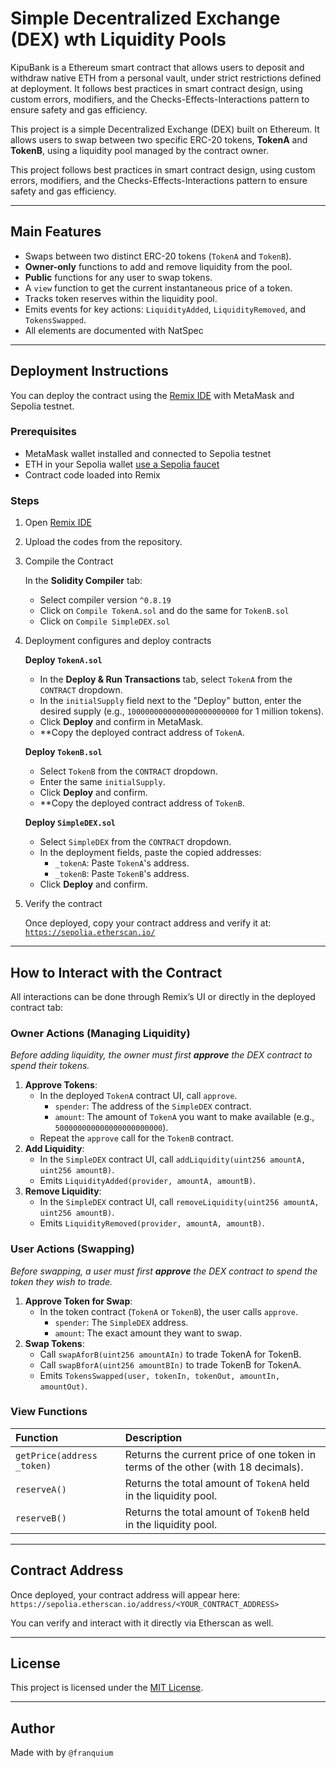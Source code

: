 # Simple Decentralized Exchange (DEX) wth Liquidity Pools

KipuBank is a Ethereum smart contract that allows users to deposit and withdraw native ETH from a personal vault, under strict restrictions defined at deployment. 
It follows best practices in smart contract design, using custom errors, modifiers, and the Checks-Effects-Interactions pattern to ensure safety and gas efficiency.

This project is a simple Decentralized Exchange (DEX) built on Ethereum. It allows users to swap between two specific ERC-20 tokens, **TokenA** and **TokenB**, using a liquidity pool managed by the contract owner.

This project follows best practices in smart contract design, using custom errors, modifiers, and the Checks-Effects-Interactions pattern to ensure safety and gas efficiency.



---

## Main Features

-   Swaps between two distinct ERC-20 tokens (`TokenA` and `TokenB`).
-   **Owner-only** functions to add and remove liquidity from the pool.
-   **Public** functions for any user to swap tokens.
-   A `view` function to get the current instantaneous price of a token.
-   Tracks token reserves within the liquidity pool.
-   Emits events for key actions: `LiquidityAdded`, `LiquidityRemoved`, and `TokensSwapped`.
-   All elements are documented with NatSpec

---

## Deployment Instructions

You can deploy the contract using the [Remix IDE](https://remix.ethereum.org/) with MetaMask and Sepolia testnet.

### Prerequisites

- MetaMask wallet installed and connected to Sepolia testnet
- ETH in your Sepolia wallet [use a Sepolia faucet](https://cloud.google.com/application/web3/faucet/ethereum/sepolia)
- Contract code loaded into Remix

### Steps

1. Open [Remix IDE](https://remix.ethereum.org/)

2. Upload the codes from the repository.

3. Compile the Contract

    In the **Solidity Compiler** tab:
    - Select compiler version `^0.8.19`
    - Click on `Compile TokenA.sol` and do the same for `TokenB.sol`
    - Click on `Compile SimpleDEX.sol`

4. Deployment configures and deploy contracts

    **Deploy `TokenA.sol`**
    -   In the **Deploy & Run Transactions** tab, select `TokenA` from the `CONTRACT` dropdown.
    * In the `initialSupply` field next to the "Deploy" button, enter the desired supply (e.g., `1000000000000000000000000` for 1 million tokens).
    * Click **Deploy** and confirm in MetaMask.
    * **Copy the deployed contract address of `TokenA`.

    **Deploy `TokenB.sol`**
    -   Select `TokenB` from the `CONTRACT` dropdown.
    -   Enter the same `initialSupply`.
    -   Click **Deploy** and confirm.
    -   **Copy the deployed contract address of `TokenB`.

    **Deploy `SimpleDEX.sol`**
    -   Select `SimpleDEX` from the `CONTRACT` dropdown.
    -   In the deployment fields, paste the copied addresses:
        -   `_tokenA`: Paste `TokenA`'s address.
        -   `_tokenB`: Paste `TokenB`'s address.
    -   Click **Deploy** and confirm.

5.  Verify the contract

    Once deployed, copy your contract address and verify it at:  
        [`https://sepolia.etherscan.io/`](https://sepolia.etherscan.io/)

---

## How to Interact with the Contract

All interactions can be done through Remix’s UI or directly in the deployed contract tab:

### Owner Actions (Managing Liquidity)

_Before adding liquidity, the owner must first **approve** the DEX contract to spend their tokens._

1.  **Approve Tokens**:
    * In the deployed `TokenA` contract UI, call `approve`.
        * `spender`: The address of the `SimpleDEX` contract.
        * `amount`: The amount of `TokenA` you want to make available (e.g., `500000000000000000000000`).
    * Repeat the `approve` call for the `TokenB` contract.
2.  **Add Liquidity**:
    * In the `SimpleDEX` contract UI, call `addLiquidity(uint256 amountA, uint256 amountB)`.
    * Emits `LiquidityAdded(provider, amountA, amountB)`.
3.  **Remove Liquidity**:
    * In the `SimpleDEX` contract UI, call `removeLiquidity(uint256 amountA, uint256 amountB)`.
    * Emits `LiquidityRemoved(provider, amountA, amountB)`.

### User Actions (Swapping)

_Before swapping, a user must first **approve** the DEX contract to spend the token they wish to trade._

1.  **Approve Token for Swap**:
    * In the token contract (`TokenA` or `TokenB`), the user calls `approve`.
        * `spender`: The `SimpleDEX` address.
        * `amount`: The exact amount they want to swap.
2.  **Swap Tokens**:
    -   Call `swapAforB(uint256 amountAIn)` to trade TokenA for TokenB.
    -   Call `swapBforA(uint256 amountBIn)` to trade TokenB for TokenA.
    -   Emits `TokensSwapped(user, tokenIn, tokenOut, amountIn, amountOut)`.


### View Functions

| Function | Description |
| :--- | :--- |
| `getPrice(address _token)` | Returns the current price of one token in terms of the other (with 18 decimals). |
| `reserveA()` | Returns the total amount of `TokenA` held in the liquidity pool. |
| `reserveB()` | Returns the total amount of `TokenB` held in the liquidity pool. |

---

## Contract Address

Once deployed, your contract address will appear here:  
`https://sepolia.etherscan.io/address/<YOUR_CONTRACT_ADDRESS>`

You can verify and interact with it directly via Etherscan as well.

---

## License

This project is licensed under the [MIT License](https:github.com/franquium/kipu-SimpleDEX/blob/main/LICENSE).

---

## Author

Made with by `@franquium`  

